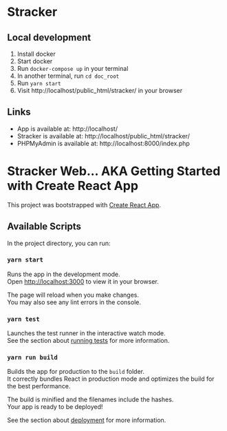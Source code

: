 # Stracker

## Local development

1. Install docker
1. Start docker
1. Run `docker-compose up` in your terminal
1. In another terminal, run `cd doc_root`
1. Run `yarn start`
1. Visit http://localhost/public_html/stracker/ in your browser

## Links
 * App is available at: http://localhost/
 * Stracker is available at: http://localhost/public_html/stracker/
 * PHPMyAdmin is available at: http://localhost:8000/index.php


# Stracker Web... AKA Getting Started with Create React App

This project was bootstrapped with [Create React App](https://github.com/facebook/create-react-app).

## Available Scripts

In the project directory, you can run:

### `yarn start`

Runs the app in the development mode.\
Open [http://localhost:3000](http://localhost:3000) to view it in your browser.

The page will reload when you make changes.\
You may also see any lint errors in the console.

### `yarn test`

Launches the test runner in the interactive watch mode.\
See the section about [running tests](https://facebook.github.io/create-react-app/docs/running-tests) for more information.

### `yarn run build`

Builds the app for production to the `build` folder.\
It correctly bundles React in production mode and optimizes the build for the best performance.

The build is minified and the filenames include the hashes.\
Your app is ready to be deployed!

See the section about [deployment](https://facebook.github.io/create-react-app/docs/deployment) for more information.
